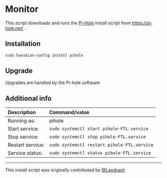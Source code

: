 # Monitor

This script downloads and runs the [Pi-Hole][pihole] install script from https://pi-hole.net/ .
## Installation

```bash
sudo hassbian-config install pihole
```

## Upgrade

Upgrades are handled by the Pi-hole software

## Additional info

Description | Command/value
:--- | :---
Running as: | pihole
Start service: | `sudo systemctl start pihole-FTL.service `
Stop service: | `sudo systemctl stop pihole-FTL.service`
Restart service: | `sudo systemctl restart pihole-FTL.service`
Service status: | `sudo systemctl status pihole-FTL.service`

***

This install script was originally contributed by [@Landrash][landrash]

<!--- Links --->
[landrash]: https://github.com/landrash
[pihole]: https://pi-hole.net/
